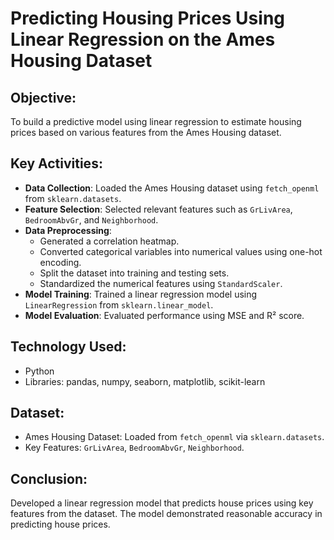 # Predicting Housing Prices Using Linear Regression on the Ames Housing Dataset

## Objective:
To build a predictive model using linear regression to estimate housing prices based on various features from the Ames Housing dataset.

## Key Activities:
- **Data Collection**: Loaded the Ames Housing dataset using `fetch_openml` from `sklearn.datasets`.
- **Feature Selection**: Selected relevant features such as `GrLivArea`, `BedroomAbvGr`, and `Neighborhood`.
- **Data Preprocessing**:
  - Generated a correlation heatmap.
  - Converted categorical variables into numerical values using one-hot encoding.
  - Split the dataset into training and testing sets.
  - Standardized the numerical features using `StandardScaler`.
- **Model Training**: Trained a linear regression model using `LinearRegression` from `sklearn.linear_model`.
- **Model Evaluation**: Evaluated performance using MSE and R² score.

## Technology Used:
- Python
- Libraries: pandas, numpy, seaborn, matplotlib, scikit-learn

## Dataset:
- Ames Housing Dataset: Loaded from `fetch_openml` via `sklearn.datasets`.
- Key Features: `GrLivArea`, `BedroomAbvGr`, `Neighborhood`.

## Conclusion:
Developed a linear regression model that predicts house prices using key features from the dataset. The model demonstrated reasonable accuracy in predicting house prices.
